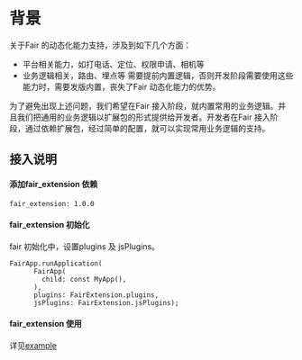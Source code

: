 # 背景
关于Fair 的动态化能力支持，涉及到如下几个方面：
- 平台相关能力，如打电话、定位、权限申请、相机等
- 业务逻辑相关，路由、埋点等
  需要提前内置逻辑，否则开发阶段需要使用这些能力时，需要发版内置，丧失了Fair 动态化能力的优势。

为了避免出现上述问题，我们希望在Fair 接入阶段，就内置常用的业务逻辑。并且我们把通用的业务逻辑以扩展包的形式提供给开发者。开发者在Fair 接入阶段，通过依赖扩展包，经过简单的配置，就可以实现常用业务逻辑的支持。

## 接入说明
#### 添加fair_extension 依赖

```
fair_extension: 1.0.0
```

#### fair_extension 初始化
fair 初始化中，设置plugins 及 jsPlugins。

```
FairApp.runApplication(
      FairApp(
        child: const MyApp(),
      ),
      plugins: FairExtension.plugins,
      jsPlugins: FairExtension.jsPlugins);
```

#### fair_extension 使用
详见[example](./example)  
